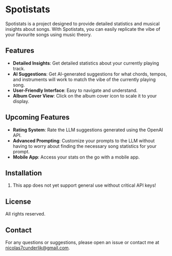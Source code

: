 # Spotistats

Spotistats is a project designed to provide detailed statistics and musical insights about songs. With Spotistats, you can easily replicate the vibe of your favourite songs using music theory.

## Features

- **Detailed Insights**: Get detailed statistics about your currently playing track.
- **AI Suggestions**: Get AI-generated suggestions for what chords, tempos, and instruments will work to match the vibe of the currently playing song.
- **User-Friendly Interface**: Easy to navigate and understand.
- **Album Cover View**: Click on the album cover icon to scale it to your display.

## Upcoming Features

- **Rating System**: Rate the LLM suggestions generated using the OpenAI API.
- **Advanced Prompting**: Customize your prompts to the LLM without having to worry about finding the necessary song statistics for your prompt.
- **Mobile App**: Access your stats on the go with a mobile app.

## Installation

1. This app does not yet support general use without critical API keys! 

## License

All rights reserved.

## Contact

For any questions or suggestions, please open an issue or contact me at [nicolas7cunderlik@gmail.com](mailto:nicolas7cunderlik@gmail.com).
